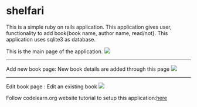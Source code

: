 shelfari
========

This is a simple ruby on rails application. This application gives user, functionality to add book{book name, author name, read/not}. This application uses sqlite3 as database. 

This is the main page of the application.
<img src="https://www.diigo.com/item/p/opsrecezcapcsqrdszbddcbrpr">
<hr>
Add new book page: New book details are added through this page
<img src="https://www.diigo.com/item/p/opsrecezcapcsqredzbddcbrqa">
<hr>
Edit book page : Edit an existing book
<img src="https://www.diigo.com/item/p/opsrecezcapcsqroazbddcbrqb">

Follow codelearn.org website tutorial to setup this application:<a href="http://www.codelearn.org/ruby-on-rails-tutorial">here</a>
